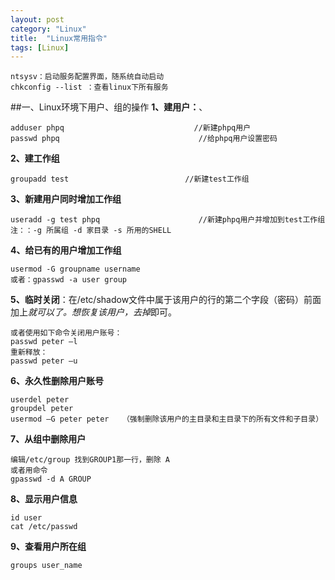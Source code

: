 ```yaml
---
layout: post
category: "Linux"
title:  "Linux常用指令"
tags: [Linux]
---
```

	
	ntsysv：启动服务配置界面，随系统自动启动
	chkconfig --list ：查看linux下所有服务
##一、Linux环境下用户、组的操作
**1、建用户：**、

	adduser phpq                             //新建phpq用户
	passwd phpq                               //给phpq用户设置密码

**2、建工作组**
	
	groupadd test                          //新建test工作组

**3、新建用户同时增加工作组**
	
	useradd -g test phpq                      //新建phpq用户并增加到test工作组
	注：：-g 所属组 -d 家目录 -s 所用的SHELL


**4、给已有的用户增加工作组**
	
	usermod -G groupname username
	或者：gpasswd -a user group

**5、临时关闭**：在/etc/shadow文件中属于该用户的行的第二个字段（密码）前面加上*就可以了。想恢复该用户，去掉*即可。
	
	或者使用如下命令关闭用户账号：
	passwd peter –l
	重新释放：
	passwd peter –u

**6、永久性删除用户账号**

	userdel peter
	groupdel peter
	usermod –G peter peter   （强制删除该用户的主目录和主目录下的所有文件和子目录）

**7、从组中删除用户**

	编辑/etc/group 找到GROUP1那一行，删除 A
	或者用命令
	gpasswd -d A GROUP

**8、显示用户信息**

	id user
	cat /etc/passwd

**9、查看用户所在组**

	groups user_name